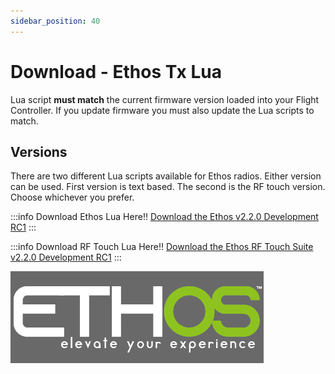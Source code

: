 ```yaml
---
sidebar_position: 40
---
```


# Download - Ethos Tx Lua

Lua script **must match** the current firmware version loaded into your Flight Controller. If you update firmware you must also update the Lua scripts to match.

## Versions

There are two different Lua scripts available for Ethos radios. Either version can be used. First version is text based. The second is the RF touch version. Choose whichever you prefer.

:::info Download Ethos Lua Here!!
[Download the Ethos v2.2.0 Development RC1](https://github.com/rotorflight/rotorflight-lua-ethos/releases/tag/release%2F2.2.0-RC1)
:::

:::info Download RF Touch Lua Here!!
[Download the Ethos RF Touch Suite v2.2.0 Development RC1](https://github.com/rotorflight/rotorflight-lua-ethos-suite/releases/tag/release%2F2.2.0-RC1)
:::

![Ethos Tx](../setup/img/ethos-logo.png)
